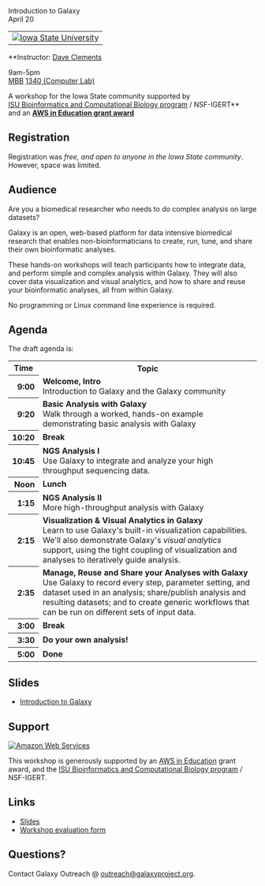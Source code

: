 <div class='center'>
<div class='title'>Introduction to Galaxy<br />April 20</div>

<table>
  <tr>
    <td colspan=3 style=" border: none; text-align: center; vertical-align: middle;"> <a href='http://iastate.edu/'><img src="/src/images/logos/IowaState.png" alt="Iowa State University"  /></a> </td>
  </tr>
</table>


**Instructor: [Dave Clements](/src/dave-clements/index.md)

9am-5pm<br />
[MBB](http://www.fpm.iastate.edu/maps/default.asp?zoom=2&xcenter=1471&ycenter=1605&xshow=1471&yshow=1605) [1340 (Computer Lab)](http://www.bb.iastate.edu/computing/1340Home.html)

A workshop for the Iowa State community supported by<br />[ISU Bioinformatics and Computational Biology program](http://www.bcb.iastate.edu/) / NSF-IGERT**<br />and an **[AWS in Education grant award](http://aws.amazon.com/education/)**
</div>

## Registration

Registration was *free, and open to anyone in the Iowa State community*.  However, space was limited.

## Audience

Are you a biomedical researcher who needs to do complex analysis on large datasets?

Galaxy is an open, web-based platform for data intensive biomedical research that enables non-bioinformaticians to create, run, tune, and share their own bioinformatic analyses.

These hands-on workshops will teach participants how to integrate data, and perform simple and complex analysis within Galaxy.  They will also cover data visualization and visual analytics, and how to share and reuse your bioinformatic analyses, all from within Galaxy.

No programming or Linux command line experience is required.

## Agenda

The draft agenda is:

<table>
  <tr class="th" >
    <th> Time </th>
    <th> Topic </th>
  </tr>
  <tr>
    <th style=" text-align: right;"> 9:00 </th>
    <td> <strong>Welcome, Intro</strong><div class='indent'>Introduction to Galaxy and the Galaxy community</div> </td>
  </tr>
  <tr>
    <th style=" text-align: right;"> 9:20 </th>
    <td> <strong>Basic Analysis with Galaxy</strong><div class='indent'>Walk through a worked, hands-on example demonstrating basic analysis with Galaxy</div> </td>
  </tr>
  <tr>
    <th style=" text-align: right;"> 10:20 </th>
    <td> <strong>Break</strong> </td>
  </tr>
  <tr>
    <th style=" text-align: right;"> 10:45 </th>
    <td> <strong>NGS Analysis I</strong><div class='indent'>Use Galaxy to integrate and analyze your high throughput sequencing data.</div> </td>
  </tr>
  <tr>
    <th style=" text-align: right;"> Noon  </th>
    <td> <strong>Lunch</strong> </td>
  </tr>
  <tr>
    <th style=" text-align: right;"> 1:15 </th>
    <td> <strong>NGS Analysis II</strong><div class='indent'>More high-throughput analysis with Galaxy</div> </td>
  </tr>
  <tr>
    <th style=" text-align: right;"> 2:15 </th>
    <td> <strong>Visualization & Visual Analytics in Galaxy</strong><div class='indent'>Learn to use Galaxy's built-in visualization capabilities.  We'll also demonstrate Galaxy's <em>visual analytics</em> support, using the tight coupling of visualization and analyses to iteratively guide analysis.</div> </td>
  </tr>
  <tr>
    <th style=" text-align: right;"> 2:35 </th>
    <td> <strong>Manage, Reuse and Share your Analyses with Galaxy</strong><div class='indent'>Use Galaxy to record every step, parameter setting, and dataset used in an analysis; share/publish analysis and resulting datasets; and to create generic workflows that can be run on different sets of input data. </div> </td>
  </tr>
  <tr>
    <th style=" text-align: right;"> 3:00 </th>
    <td> <strong>Break</strong> </td>
  </tr>
  <tr>
    <th style=" text-align: right;"> 3:30 </th>
    <td> <strong>Do your own analysis!</strong><div class='indent'></div> </td>
  </tr>
  <tr>
    <th style=" text-align: right;"> 5:00 </th>
    <td> <strong>Done</strong> </td>
  </tr>
</table>



## Slides

* [Introduction to Galaxy](PLACEHOLDER_ATTACHMENT_URL/src/documents/presentations/2012_IowaStateIntroToGalaxy.pdf)

## Support

<div class='right'><a href='http://aws.amazon.com/'><img src="/src/images/logos/AWSLogo.png" alt="Amazon Web Services" /></a></div>

This workshop is generously supported by an [AWS in Education](http://aws.amazon.com/education/) grant award, and the [ISU Bioinformatics and Computational Biology program](http://www.bcb.iastate.edu/) / NSF-IGERT.

## Links

* [Slides](PLACEHOLDER_ATTACHMENT_URL/src/documents/presentations/2012_IowaState.pdf)
* [Workshop evaluation form](http://bit.ly/ISUFeedback)

## Questions?

Contact Galaxy Outreach @ [outreach@galaxyproject.org](mailto:outreach@galaxyproject.org).
